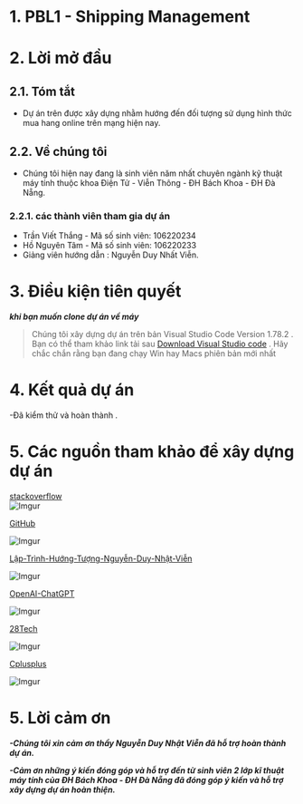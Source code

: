 # 1. PBL1 - Shipping Management
# 2. Lời mở đầu 
## 2.1. Tóm tắt 
- Dự án trên được xây dựng  nhằm  hướng đến đối tượng sử dụng hình thức mua hang online trên mạng hiện nay.
## 2.2. Về chúng tôi
- Chúng tôi hiện nay đang là sinh  viên năm nhất chuyên ngành kỹ thuật máy tính thuộc khoa  Điện Tử - Viễn Thông - ĐH Bách Khoa - ĐH Đà Nẵng.
### 2.2.1. các thành viên tham gia dự án
- Trần Viết Thắng - Mã số sinh viên: 106220234
- Hồ Nguyên Tâm - Mã số sinh viên: 106220233
- Giảng viên hướng dẫn : Nguyễn Duy Nhất Viễn.
# 3. Điều kiện tiên quyết
***khi bạn muốn clone dự án về máy***
> Chúng tôi xây dựng dự án trên bản Visual Studio Code Version 1.78.2 .
> Bạn có thể tham khảo link tải sau [Download Visual Studio code](https://code.visualstudio.com/download) .
> Hãy chắc chắn rằng bạn đang chạy Win hay Macs phiên bản mới nhất 
# 4. Kết quả dự án
-Đã kiểm thử và hoàn thành .
# 5. Các nguồn tham khảo để xây dựng dự án 
 [stackoverflow](<https://stackoverflow.com/>)  
 ![Imgur](https://i.imgur.com/SFjeIDJ.png)

[GitHub](https://github.com/) 

![Imgur](https://imgur.com/tYu4Pyy.png)

[Lập-Trình-Hướng-Tượng-Nguyễn-Duy-Nhật-Viễn](https://nhatvien.com/courses/lap-trinh-huong-doi-tuong/)

![Imgur](https://imgur.com/hhARWNg.png)

[OpenAI-ChatGPT](https://openai.com/)

![Imgur](https://imgur.com/RWYNmHW.png)

[28Tech](https://www.youtube.com/results?search_query=28tech)

![Imgur](https://imgur.com/lFcxYWN.png)

[Cplusplus](https://cplusplus.com/doc/tutorial/)

![Imgur](https://imgur.com/YnIswl3.png)



# 5. Lời cảm ơn 
***-Chúng tôi xin cảm ơn thầy Nguyễn Duy Nhật Viễn đã hỗ trợ hoàn thành dự án.***

***-Cảm ơn những ý kiến đóng góp và hỗ trợ đến từ sinh viên 2 lớp kĩ thuật máy tính của ĐH Bách Khoa - ĐH Đà Nẵng đã đóng góp ý kiến và hỗ trợ xây dựng dự án hoàn thiện.***
 
